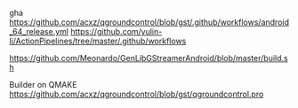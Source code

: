 gha
https://github.com/acxz/qgroundcontrol/blob/gst/.github/workflows/android_64_release.yml
https://github.com/yulin-li/ActionPipelines/tree/master/.github/workflows

https://github.com/Meonardo/GenLibGStreamerAndroid/blob/master/build.sh

Builder on QMAKE
https://github.com/acxz/qgroundcontrol/blob/gst/qgroundcontrol.pro

